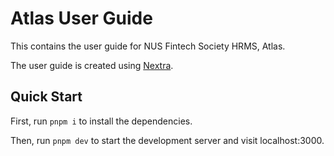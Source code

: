 # Atlas User Guide 

This contains the user guide for NUS Fintech Society HRMS, Atlas.

The user guide is created using [Nextra](https://nextra.site).

## Quick Start

First, run `pnpm i` to install the dependencies.

Then, run `pnpm dev` to start the development server and visit localhost:3000.
